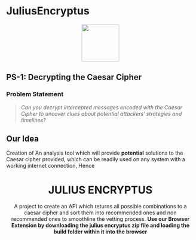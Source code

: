 <div>

# JuliusEncryptus


<div align="center">
    <img src="https://drive.google.com/uc?id=1HLYFL5YVXpv1odnzNLIfNsYZ0qp3aOta" width='100px' height= '100px' /> 
</div>

## PS-1: Decrypting the Caesar Cipher

### Problem Statement
> _Can you decrypt intercepted messages encoded with the Caesar Cipher to uncover clues about potential attackers‘ strategies and timelines?_

## Our Idea

Creation of An analysis tool which will provide **potential** solutions to the Caesar cipher provided, which can be readily used on any system with a working internet connection, Hence

<h1 display='block' align='center' align='center'> JULIUS ENCRYPTUS </h1>

<p align = 'center'> 
A project to create an API which returns all possible combinations to a caesar cipher and sort them into recommended ones and non recommended ones to smoothline the vetting process. <b>Use our Browser Extension by downloading the julius encryptus zip file and loading the build folder within it into the browser</b>
</p>

</div>
